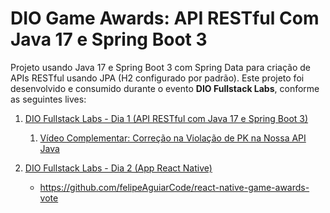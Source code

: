#  DIO Game Awards: API RESTful Com Java 17 e Spring Boot 3

Projeto usando Java 17 e Spring Boot 3 com Spring Data para criação de APIs RESTful usando JPA (H2 configurado por padrão). Este projeto foi desenvolvido e consumido durante o evento **DIO Fullstack Labs**, conforme as seguintes lives:

1. [DIO Fullstack Labs - Dia 1 (API RESTful com Java 17 e Spring Boot 3)](https://web.dio.me/lives/dio-fullstack-labs-dia-1)
    1. [Vídeo Complementar: Correção na Violação de PK na Nossa API Java](https://youtu.be/Rxu9zmowTe8)

2. [DIO Fullstack Labs - Dia 2 (App React Native)](https://web.dio.me/lives/dio-fullstack-labs-dia-2)
    - https://github.com/felipeAguiarCode/react-native-game-awards-vote
